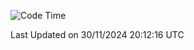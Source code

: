 <!--START_SECTION:waka-->
![Code Time](http://img.shields.io/badge/Code%20Time-4%2C575%20hrs%2038%20mins-blue)


 Last Updated on 30/11/2024 20:12:16 UTC
<!--END_SECTION:waka-->
